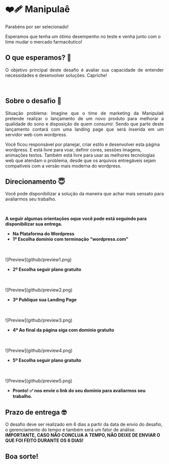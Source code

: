 <h1 align="left">
   ❤️‍🩹 Manipulaê
</h1>

<p align="justify">Parabéns por ser selecionado!

Esperamos que tenha um ótimo desempenho no teste e venha junto com o time mudar o mercado farmacêutico!

## O que esperamos? 🤨

<p align="justify">O objetivo principal deste desafio é avaliar sua capacidade de entender necessidades e desenvolver soluções. Capriche!</p>
<br/>

## Sobre o desafio 🤯

<p align="justify">
Situação problema:
Imagine que o time de marketing da Manipulaê pretende realizar o lançamento de um novo produto para melhorar a qualidade do sono e disposição de quem consumir. Sendo que parte deste lançamento contará com uma landing page que será inserida em um servidor web com wordpress. 

Você ficou responsável por planejar, criar estilo e desenvolver esta página wordpress. E está livre para voar, definir cores, sessões imagens, animações textos. Também está livre para usar as melhores tecnologias web que atendam o problema, desde que os arquivos entregáveis sejam compatíveis com a versão mais moderna do wordpress.

## Direcionamento 😇

<p align="justify">Você pode disponibilizar a solução da maneira que achar mais sensato para avaliarmos seu trabalho.</p>
<br/>

<b>A seguir algumas orientações oque você pode está seguindo para disponibilizar sua entrega.</b>
<br/>
  
  - <b>Na Plataforma do Wordpress</b> 
  - <b>1º Escolha domínio com terminação "wordpress.com"</b> 
  <br>
  <br>
  ![Preview](github/preview1.png)

  - <b>2º Escolha seguir plano gratuíto</b> 
  <br>
  <br>
  ![Preview](github/preview2.png)

  - <b>3º Publique sua Landing Page</b> 
  <br>
  <br>
  ![Preview](github/preview3.png)

  - <b>4º Ao final da página siga com domínio gratuíto</b> 
  <br>
  <br>
  ![Preview](github/preview4.png)

  - <b>5º Escolha seguir plano gratuíto</b> 
  <br>
  <br>
  ![Preview](github/preview5.png)

  - <b>Pronto! ✅ nos envie o link do seu domínio para avaliarmos seu trabalho.</b> 


## Prazo de entrega 🤓

O desafio deve ser realizado em 6 dias a partir da data de envio do desafio, o gerenciamento do tempo e também será um fator de análise.
<b>IMPORTANTE, CASO NÃO CONCLUA A TEMPO, NÃO DEIXE DE ENVIAR O QUE FOI FEITO DURANTE OS 6 DIAS!</b>

## Boa sorte!